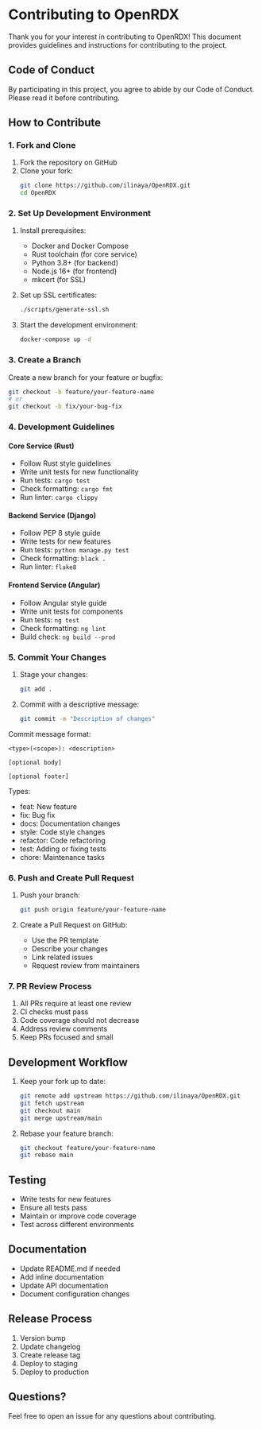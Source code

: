 # Contributing to OpenRDX

Thank you for your interest in contributing to OpenRDX! This document provides guidelines and instructions for contributing to the project.

## Code of Conduct

By participating in this project, you agree to abide by our Code of Conduct. Please read it before contributing.

## How to Contribute

### 1. Fork and Clone

1. Fork the repository on GitHub
2. Clone your fork:
   ```bash
   git clone https://github.com/ilinaya/OpenRDX.git
   cd OpenRDX
   ```

### 2. Set Up Development Environment

1. Install prerequisites:
   - Docker and Docker Compose
   - Rust toolchain (for core service)
   - Python 3.8+ (for backend)
   - Node.js 16+ (for frontend)
   - mkcert (for SSL)

2. Set up SSL certificates:
   ```bash
   ./scripts/generate-ssl.sh
   ```

3. Start the development environment:
   ```bash
   docker-compose up -d
   ```

### 3. Create a Branch

Create a new branch for your feature or bugfix:
```bash
git checkout -b feature/your-feature-name
# or
git checkout -b fix/your-bug-fix
```

### 4. Development Guidelines

#### Core Service (Rust)
- Follow Rust style guidelines
- Write unit tests for new functionality
- Run tests: `cargo test`
- Check formatting: `cargo fmt`
- Run linter: `cargo clippy`

#### Backend Service (Django)
- Follow PEP 8 style guide
- Write tests for new features
- Run tests: `python manage.py test`
- Check formatting: `black .`
- Run linter: `flake8`

#### Frontend Service (Angular)
- Follow Angular style guide
- Write unit tests for components
- Run tests: `ng test`
- Check formatting: `ng lint`
- Build check: `ng build --prod`

### 5. Commit Your Changes

1. Stage your changes:
   ```bash
   git add .
   ```

2. Commit with a descriptive message:
   ```bash
   git commit -m "Description of changes"
   ```

Commit message format:
```
<type>(<scope>): <description>

[optional body]

[optional footer]
```

Types:
- feat: New feature
- fix: Bug fix
- docs: Documentation changes
- style: Code style changes
- refactor: Code refactoring
- test: Adding or fixing tests
- chore: Maintenance tasks

### 6. Push and Create Pull Request

1. Push your branch:
   ```bash
   git push origin feature/your-feature-name
   ```

2. Create a Pull Request on GitHub:
   - Use the PR template
   - Describe your changes
   - Link related issues
   - Request review from maintainers

### 7. PR Review Process

1. All PRs require at least one review
2. CI checks must pass
3. Code coverage should not decrease
4. Address review comments
5. Keep PRs focused and small

## Development Workflow

1. Keep your fork up to date:
   ```bash
   git remote add upstream https://github.com/ilinaya/OpenRDX.git
   git fetch upstream
   git checkout main
   git merge upstream/main
   ```

2. Rebase your feature branch:
   ```bash
   git checkout feature/your-feature-name
   git rebase main
   ```

## Testing

- Write tests for new features
- Ensure all tests pass
- Maintain or improve code coverage
- Test across different environments

## Documentation

- Update README.md if needed
- Add inline documentation
- Update API documentation
- Document configuration changes

## Release Process

1. Version bump
2. Update changelog
3. Create release tag
4. Deploy to staging
5. Deploy to production

## Questions?

Feel free to open an issue for any questions about contributing. 